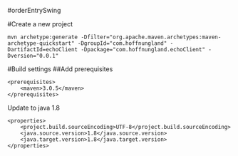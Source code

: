 #orderEntrySwing

#Create a new project

	mvn archetype:generate -Dfilter="org.apache.maven.archetypes:maven-archetype-quickstart" -DgroupId="com.hoffnungland" -DartifactId=echoClient -Dpackage="com.hoffnungland.echoClient" -Dversion="0.0.1"

#Build settings
##Add prerequisites

	<prerequisites>
		<maven>3.0.5</maven>
	</prerequisites>

Update to java 1.8<br>
	
	<properties>
		<project.build.sourceEncoding>UTF-8</project.build.sourceEncoding>
		<java.source.version>1.8</java.source.version>
		<java.target.version>1.8</java.target.version>
	</properties>
